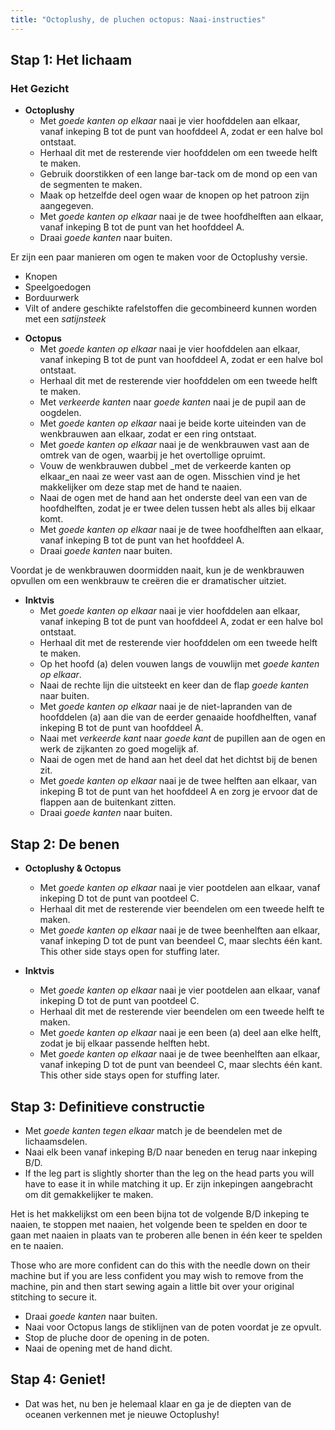```yaml
---
title: "Octoplushy, de pluchen octopus: Naai-instructies"
---
```


## Stap 1: Het lichaam

### Het Gezicht

- **Octoplushy**
  - Met _goede kanten op elkaar_ naai je vier hoofddelen aan elkaar, vanaf inkeping B tot de punt van hoofddeel A, zodat er een halve bol ontstaat.
  - Herhaal dit met de resterende vier hoofddelen om een tweede helft te maken.
  - Gebruik doorstikken of een lange bar-tack om de mond op een van de segmenten te maken.
  - Maak op hetzelfde deel ogen waar de knopen op het patroon zijn aangegeven.
  - Met _goede kanten op elkaar_ naai je de twee hoofdhelften aan elkaar, vanaf inkeping B tot de punt van het hoofddeel A.
  - Draai _goede kanten_ naar buiten.

<Note>

Er zijn een paar manieren om ogen te maken voor de Octoplushy versie.
- Knopen
- Speelgoedogen
- Borduurwerk
- Vilt of andere geschikte rafelstoffen die gecombineerd kunnen worden met een _satijnsteek_

</Note>

- **Octopus**
  - Met _goede kanten op elkaar_ naai je vier hoofddelen aan elkaar, vanaf inkeping B tot de punt van hoofddeel A, zodat er een halve bol ontstaat.
  - Herhaal dit met de resterende vier hoofddelen om een tweede helft te maken.
  - Met _verkeerde kanten_ naar _goede kanten_ naai je de pupil aan de oogdelen.
  - Met _goede kanten op elkaar_ naai je beide korte uiteinden van de wenkbrauwen aan elkaar, zodat er een ring ontstaat.
  - Met _goede kanten op elkaar_ naai je de wenkbrauwen vast aan de omtrek van de ogen, waarbij je het overtollige opruimt.
  - Vouw de wenkbrauwen dubbel _met de verkeerde kanten op elkaar_en naai ze weer vast aan de ogen. Misschien vind je het makkelijker om deze stap met de hand te naaien.
  - Naai de ogen met de hand aan het onderste deel van een van de hoofdhelften, zodat je er twee delen tussen hebt als alles bij elkaar komt.
  - Met _goede kanten op elkaar_ naai je de twee hoofdhelften aan elkaar, vanaf inkeping B tot de punt van het hoofddeel A.
  - Draai _goede kanten_ naar buiten.

<Note>

Voordat je de wenkbrauwen doormidden naait, kun je de wenkbrauwen opvullen om een wenkbrauw te creëren die er dramatischer uitziet.

</Note>

- **Inktvis**
  - Met _goede kanten op elkaar_ naai je vier hoofddelen aan elkaar, vanaf inkeping B tot de punt van hoofddeel A, zodat er een halve bol ontstaat.
  - Herhaal dit met de resterende vier hoofddelen om een tweede helft te maken.
  - Op het hoofd (a) delen vouwen langs de vouwlijn met _goede kanten op elkaar_.
  - Naai de rechte lijn die uitsteekt en keer dan de flap _goede kanten_ naar buiten.
  - Met _goede kanten op elkaar_ naai je de niet-lapranden van de hoofddelen (a) aan die van de eerder genaaide hoofdhelften, vanaf inkeping B tot de punt van hoofddeel A.
  - Naai met _verkeerde kant_ naar _goede kant_ de pupillen aan de ogen en werk de zijkanten zo goed mogelijk af.
  - Naai de ogen met de hand aan het deel dat het dichtst bij de benen zit.
  - Met _goede kanten op elkaar_ naai je de twee helften aan elkaar, van inkeping B tot de punt van het hoofddeel A en zorg je ervoor dat de flappen aan de buitenkant zitten.
  - Draai _goede kanten_ naar buiten.

## Stap 2: De benen

- **Octoplushy & Octopus**
  - Met _goede kanten op elkaar_ naai je vier pootdelen aan elkaar, vanaf inkeping D tot de punt van pootdeel C.
  - Herhaal dit met de resterende vier beendelen om een tweede helft te maken.
  - Met _goede kanten op elkaar_ naai je de twee beenhelften aan elkaar, vanaf inkeping D tot de punt van beendeel C, maar slechts één kant. This other side stays open for stuffing later.

- **Inktvis**
  - Met _goede kanten op elkaar_ naai je vier pootdelen aan elkaar, vanaf inkeping D tot de punt van pootdeel C.
  - Herhaal dit met de resterende vier beendelen om een tweede helft te maken.
  - Met _goede kanten op elkaar_ naai je een been (a) deel aan elke helft, zodat je bij elkaar passende helften hebt.
  - Met _goede kanten op elkaar_ naai je de twee beenhelften aan elkaar, vanaf inkeping D tot de punt van beendeel C, maar slechts één kant. This other side stays open for stuffing later.

## Stap 3: Definitieve constructie

- Met _goede kanten tegen elkaar_ match je de beendelen met de lichaamsdelen.
- Naai elk been vanaf inkeping B/D naar beneden en terug naar inkeping B/D.
- If the leg part is slightly shorter than the leg on the head parts you will have to ease it in while matching it up. Er zijn inkepingen aangebracht om dit gemakkelijker te maken.

<Tip>

Het is het makkelijkst om een been bijna tot de volgende B/D inkeping te naaien, te stoppen met naaien, het volgende been te spelden en door te gaan met naaien in plaats van te proberen alle benen in één keer te spelden en te naaien. 

Those who are more confident can do this with the needle down on their machine but if you are less confident you may wish to remove from the machine, pin and then start sewing again a little bit over your original stitching to secure it.
  
</Tip>

- Draai _goede kanten_ naar buiten.
- Naai voor Octopus langs de stiklijnen van de poten voordat je ze opvult.
- Stop de pluche door de opening in de poten.
- Naai de opening met de hand dicht.

## Stap 4: Geniet!

- Dat was het, nu ben je helemaal klaar en ga je de diepten van de oceanen verkennen met je nieuwe Octoplushy!
